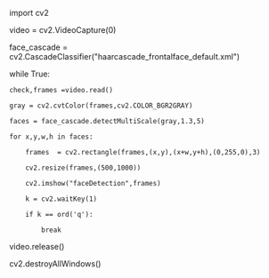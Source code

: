 import cv2

video = cv2.VideoCapture(0)

face_cascade = cv2.CascadeClassifier("haarcascade_frontalface_default.xml")

while True: 

    check,frames =video.read()
    
    gray = cv2.cvtColor(frames,cv2.COLOR_BGR2GRAY)
    
    faces = face_cascade.detectMultiScale(gray,1.3,5)
    
    for x,y,w,h in faces:
    
        frames  = cv2.rectangle(frames,(x,y),(x+w,y+h),(0,255,0),3)
        
        cv2.resize(frames,(500,1000))
        
        cv2.imshow("faceDetection",frames)
        
        k = cv2.waitKey(1)
        
        if k == ord('q'):
        
            break
            
        
video.release()

cv2.destroyAllWindows()
